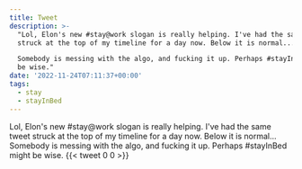 ```yaml
---
title: Tweet
description: >-
  "Lol, Elon's new #stay@work slogan is really helping. I've had the same tweet
  struck at the top of my timeline for a day now. Below it is normal... 

  Somebody is messing with the algo, and fucking it up. Perhaps #stayInBed might
  be wise."
date: '2022-11-24T07:11:37+00:00'
tags:
  - stay
  - stayInBed
---
```

Lol, Elon's new #stay@work slogan is really helping. I've had the same tweet struck at the top of my timeline for a day now. Below it is normal... 
Somebody is messing with the algo, and fucking it up. Perhaps #stayInBed might be wise.
      {{< tweet 0 0 >}}
    
